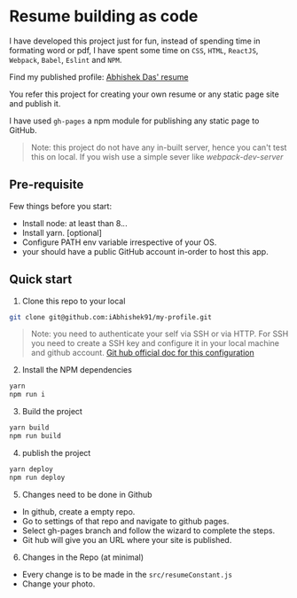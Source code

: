 # Resume building as code

I have developed this project just for fun, instead of spending time in formating word or pdf, I have spent some time on `CSS`, `HTML`, `ReactJS`, `Webpack`, `Babel`, `Eslint` and `NPM`.

Find my published profile: [Abhishek Das' resume](https://iabhishek91.github.io/my-profile/#)

You refer this project for creating your own resume or any static page site and publish it.

I have used `gh-pages` a npm module for publishing any static page to GitHub.

> Note: this project do not have any in-built server, hence you can't test this on local. If you wish use a simple sever like *webpack-dev-server*

## Pre-requisite

Few things before you start:

- Install node: at least than 8.*.*.
- Install yarn. [optional]
- Configure PATH env variable irrespective of your OS.
- your should have a public GitHub account in-order to host this app.

## Quick start

1. Clone this repo to your local

  ```sh
  git clone git@github.com:iAbhishek91/my-profile.git
  ```

  > Note: you need to authenticate your self via SSH or via HTTP. For SSH you need to create a SSH key and configure it in your local machine and github account. [Git hub official doc for this configuration](https://help.github.com/en/github/authenticating-to-github/connecting-to-github-with-ssh)

2. Install the NPM dependencies

```sh
yarn
npm run i
```

3. Build the project

```sh
yarn build
npm run build
```

4. publish the project

```sh
yarn deploy
npm run deploy
```

5. Changes need to be done in Github

- In github, create a empty repo.
- Go to settings of that repo and navigate to github pages.
- Select gh-pages branch and follow the wizard to complete the steps.
- Git hub will give you an URL where your site is published.

6. Changes in the Repo (at minimal)

- Every change is to be made in the `src/resumeConstant.js`
- Change your photo.
